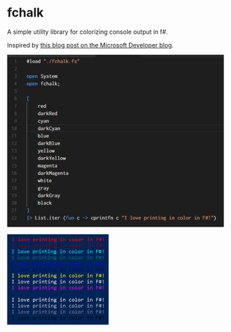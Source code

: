 # fchalk

A simple utility library for colorizing console output in f#.

Inspired by [this blog post on the Microsoft Developer blog](https://blogs.msdn.microsoft.com/chrsmith/2008/10/01/f-zen-colored-printf/).

![Sample code](./examples/code.png)

![Sample output](./examples/output.png)
